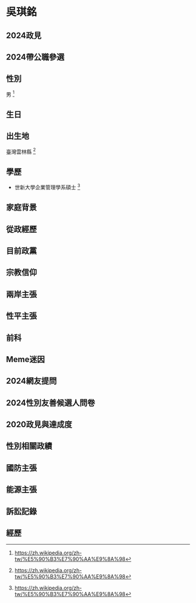 # 吳琪銘

## 2024政見

## 2024帶公職參選

## 性別

男 [^1]

[^1]: https://zh.wikipedia.org/zh-tw/%E5%90%B3%E7%90%AA%E9%8A%98

## 生日

## 出生地

臺灣雲林縣 [^1]

[^1]: https://zh.wikipedia.org/zh-tw/%E5%90%B3%E7%90%AA%E9%8A%98

## 學歷

- 世新大學企業管理學系碩士 [^1]

[^1]: https://www.ly.gov.tw/Pages/List.aspx?nodeid=37427

## 家庭背景

## 從政經歷

## 目前政黨

## 宗教信仰

## 兩岸主張

## 性平主張

## 前科

## Meme迷因

## 2024網友提問

## 2024性別友善候選人問卷

## 2020政見與達成度

## 性別相關政績

## 國防主張

## 能源主張

## 訴訟記錄

## 經歷
